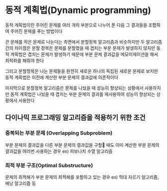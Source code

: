 # 동적 계획법(Dynamic programming)

동적 계획법이란 주어진 문제를 여러 개의 부분으로 나누어 푼 다음 그 결과들을 조합하여 주어진 문제를 푸는 방법이다

큰 문제를 작은 문제로 나눈다는 측면에서 분할정복 알고리즘과 비슷하지만 두 알고리즘간의 차이점은 분할 정복은 문제를 분할했을 때 겹치는 부분 문제가 발생하지 않지만 동적 계획법은 겹치는 문제가 발생하기 때문에 부분 문제 결과값을 메모이제이션을 해서 최적화를 해줘야 한다

그리고 분할정복은 나눈 문제들을 완전히 새로운 하나의 독립된 새로운 문제로 보지만 동적 계획법은 이전에 계산한 부분 문제의 결과값에 의존적이다

마지막으로 분할정복 알고리즘은 문제를 나눴을 때 성능이 향상되는 상황에서 사용하지만 동적 계획법은 나눴을 때 겹치는 부분 문제의 결과를 재사용하여 성능이 향상되는 상황에서 사용한다

## 다이나믹 프로그래밍 알고리즘을 적용하기 위한 조건

### 중복되는 부분 문제 (Overlapping Subproblem)

부분 문제의 결과값을 다른 부분 문제의 결과값을 구할 때도 이미 계산한 부분 문제의 결과값을 여러번 사용하는 경우 ex) 피보나치 수열 알고리즘

### 최적 부분 구조(Optimal Substructure)

문제의 최적해가 부분 문제의 최적해를 포함하고 있는 경우 ex) 막대 자르기 알고리즘, 배낭 알고리즘 등
